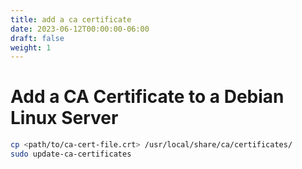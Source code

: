 ```yaml
---
title: add a ca certificate
date: 2023-06-12T00:00:00-06:00
draft: false
weight: 1
---
```


# Add a CA Certificate to a Debian Linux Server
```bash
cp <path/to/ca-cert-file.crt> /usr/local/share/ca/certificates/
sudo update-ca-certificates
```
